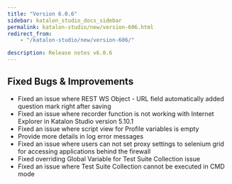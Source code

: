 ```yaml
---
title: "Version 6.0.6"
sidebar: katalon_studio_docs_sidebar
permalink: katalon-studio/new/version-606.html
redirect_from:
    - "/katalon-studio/new/version-606/"

description: Release notes v6.0.6
---
```



Fixed Bugs & Improvements
-----------------------
* Fixed an issue where REST WS Object - URL field automatically added question mark right after saving
* Fixed an issue where recorder function is not working with Internet Explorer in Katalon Studio version 5.10.1
* Fixed an issue where script view for Profile variables is empty
* Provide more details in log error messages
* Fixed an issue where users can not set proxy settings to selenium grid for accessing applications behind the firewall
* Fixed overriding Global Variable for Test Suite Collection issue
* Fixed an issue where Test Suite Collection cannot be executed in CMD mode


